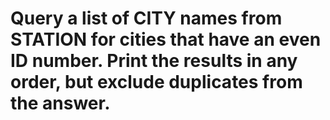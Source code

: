 # Query a list of CITY names from STATION for cities that have an even ID number. Print the results in any order, but exclude duplicates from the answer.
